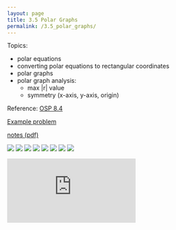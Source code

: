 ```yaml
---
layout: page
title: 3.5 Polar Graphs
permalink: /3.5_polar_graphs/
---
```


Topics: 

- polar equations
- converting polar equations to rectangular coordinates
- polar graphs
- polar graph analysis:
    - max \|r\| value
    - symmetry (x-axis, y-axis, origin)

Reference:
[OSP 8.4](https://openstax.org/books/precalculus/pages/8-4-polar-coordinates-graphs)  

[Example problem](example)

[notes (pdf)](PCHA_3.5_PolarGraphs.pdf)

![](0.png)
![](1.png)
![](2.png)
![](3.png)
![](4.png)
![](5.png)
![](6.png)
![](7.png)

<iframe class="video" src="https://www.youtube.com/embed/pRjhuQ5FA0I" title="YouTube video player" frameborder="0" allow="accelerometer; autoplay; clipboard-write; encrypted-media; gyroscope; picture-in-picture" allowfullscreen></iframe>

